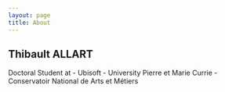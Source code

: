 ```yaml
---
layout: page
title: About
---
```


## Thibault ALLART

<p class='message'>
Doctoral Student at
- Ubisoft
- University Pierre et Marie Currie
- Conservatoir National de Arts et Métiers

</p>



